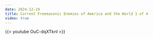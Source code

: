```yaml
---
date: 2024-12-19
title: Current Freemasonic Enemies of America and the World 1 of 4
video: true
---
```



{{< youtube OuC-dqXTknI >}}
